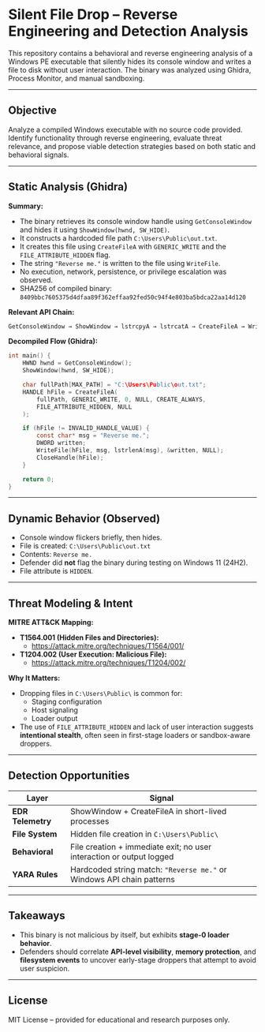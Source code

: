 
# Silent File Drop – Reverse Engineering and Detection Analysis

This repository contains a behavioral and reverse engineering analysis of a Windows PE executable that silently hides its console window and writes a file to disk without user interaction. The binary was analyzed using Ghidra, Process Monitor, and manual sandboxing.

---

## Objective

Analyze a compiled Windows executable with no source code provided. Identify functionality through reverse engineering, evaluate threat relevance, and propose viable detection strategies based on both static and behavioral signals.

---

## Static Analysis (Ghidra)

**Summary:**
- The binary retrieves its console window handle using `GetConsoleWindow` and hides it using `ShowWindow(hwnd, SW_HIDE)`.
- It constructs a hardcoded file path `C:\Users\Public\out.txt`.
- It creates this file using `CreateFileA` with `GENERIC_WRITE` and the `FILE_ATTRIBUTE_HIDDEN` flag.
- The string `"Reverse me."` is written to the file using `WriteFile`.
- No execution, network, persistence, or privilege escalation was observed.
- SHA256 of compiled binary: `8409bbc7605375d4dfaa89f362effaa92fed50c94f4e803ba5bdca22aa14d120`

**Relevant API Chain:**
```c
GetConsoleWindow → ShowWindow → lstrcpyA → lstrcatA → CreateFileA → WriteFile
```

**Decompiled Flow (Ghidra):**
```c
int main() {
    HWND hwnd = GetConsoleWindow();
    ShowWindow(hwnd, SW_HIDE);

    char fullPath[MAX_PATH] = "C:\Users\Public\out.txt";
    HANDLE hFile = CreateFileA(
        fullPath, GENERIC_WRITE, 0, NULL, CREATE_ALWAYS,
        FILE_ATTRIBUTE_HIDDEN, NULL
    );

    if (hFile != INVALID_HANDLE_VALUE) {
        const char* msg = "Reverse me.";
        DWORD written;
        WriteFile(hFile, msg, lstrlenA(msg), &written, NULL);
        CloseHandle(hFile);
    }

    return 0;
}
```

---

## Dynamic Behavior (Observed)

- Console window flickers briefly, then hides.
- File is created: `C:\Users\Public\out.txt`
- Contents: `Reverse me.`
- Defender did **not** flag the binary during testing on Windows 11 (24H2).
- File attribute is `HIDDEN`.

---

## Threat Modeling & Intent

**MITRE ATT&CK Mapping:**
- **T1564.001 (Hidden Files and Directories):**
  - https://attack.mitre.org/techniques/T1564/001/
- **T1204.002 (User Execution: Malicious File):**
  - https://attack.mitre.org/techniques/T1204/002/

**Why It Matters:**
- Dropping files in `C:\Users\Public\` is common for:
  - Staging configuration
  - Host signaling
  - Loader output
- The use of `FILE_ATTRIBUTE_HIDDEN` and lack of user interaction suggests **intentional stealth**, often seen in first-stage loaders or sandbox-aware droppers.

---

## Detection Opportunities

| Layer              | Signal                                                                 |
|-------------------|------------------------------------------------------------------------|
| **EDR Telemetry** | ShowWindow + CreateFileA in short-lived processes                      |
| **File System**   | Hidden file creation in `C:\Users\Public\`                          |
| **Behavioral**    | File creation + immediate exit; no user interaction or output logged   |
| **YARA Rules**    | Hardcoded string match: `"Reverse me."` or Windows API chain patterns  |

---

## Takeaways

- This binary is not malicious by itself, but exhibits **stage-0 loader behavior**.
- Defenders should correlate **API-level visibility**, **memory protection**, and **filesystem events** to uncover early-stage droppers that attempt to avoid user suspicion.

---

## License

MIT License – provided for educational and research purposes only.
